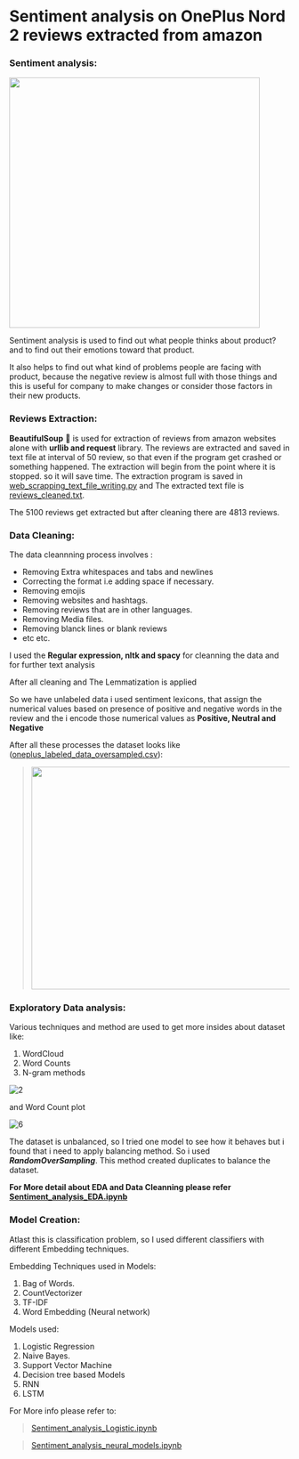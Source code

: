 # Sentiment analysis on OnePlus Nord 2 reviews extracted from amazon


### **Sentiment analysis:**

[<img width = "450px" height = "450px" src = "https://user-images.githubusercontent.com/71897685/149979701-c9c881fb-a0cc-4793-99d9-f2b83fd31ae3.jpg"/>](https://www.amazon.in/OnePlus-Nord-Sierra-128GB-Storage/dp/B097RDVDL2/ref=cm_cr_arp_d_product_top?ie=UTF8)



Sentiment analysis is used to find out what people thinks about product? and to find out their emotions toward that product. 

It also helps to find out what kind of problems people are facing with product, because the negative review is almost full with those things and this is useful for company to make changes or consider those factors in their new products.

### Reviews Extraction:

**BeautifulSoup** 🥣 is used for extraction of reviews from amazon websites alone with **urllib and request** library.
The reviews are extracted and saved in text file at interval of 50 review, so that even if the program get crashed or something happened. The extraction will begin from the point where it is stopped. so it will save time. The extraction program is saved in [web_scrapping_text_file_writing.py](https://github.com/piyumaha12/Sentiment_analysis_on_amazon_review/blob/c2d0106704487353044ff85627e1fb9f774a2032/web_scrapping_text_file_writing.py) and The extracted text file is [reviews_cleaned.txt](https://github.com/piyumaha12/Sentiment_analysis_on_amazon_review/blob/c2d0106704487353044ff85627e1fb9f774a2032/reviews_cleaned.txt). 

The 5100 reviews get extracted but after cleaning there are 4813 reviews.

### Data Cleaning:

The data cleannning process involves :
- Removing Extra whitespaces and tabs and newlines
- Correcting the format i.e adding space if necessary.
- Removing emojis
- Removing websites and hashtags.
- Removing reviews that are in other languages.
- Removing Media files. 
- Removing blanck lines or blank reviews
- etc etc.

I used the **Regular expression, nltk and spacy** for cleanning the data and for further text analysis

After all cleaning and The Lemmatization is applied

So we have unlabeled data i used sentiment lexicons, that assign the numerical values based on presence of positive and negative words in the review and the i encode those numerical values as **Positive, Neutral and Negative** 

After all these processes the dataset looks like ([oneplus_labeled_data_oversampled.csv](https://github.com/piyumaha12/Sentiment_analysis_on_amazon_review/blob/8a0b3ede3f1a025e1d527e67af383c3bd82310d2/oneplus_labeled_data_oversampled.csv)): 
> <img width = "480px" height = "400px" src = "https://user-images.githubusercontent.com/71897685/149990796-7ba11cbc-4528-4cd5-8962-996aef8be4c9.png"/>

### Exploratory Data analysis:
Various techniques and method are used to get more insides about dataset like:
1. WordCloud
2. Word Counts
3. N-gram methods 

![2](https://user-images.githubusercontent.com/71897685/149992233-ced8ac50-a419-4beb-9442-2c776974f02a.png)

and Word Count plot

![6](https://user-images.githubusercontent.com/71897685/149992370-0528d72e-e4d6-4a6b-892c-21cb3630f7c0.png)



The dataset is unbalanced, so I tried one model to see how it behaves but i found that i need to apply balancing method. So i used ***RandomOverSampling***. This method created duplicates to balance the dataset. 

**For More detail about EDA and Data Cleanning please refer [Sentiment_analysis_EDA.ipynb](https://github.com/piyumaha12/Sentiment_analysis_on_amazon_review/blob/9e47d8d852c3885dd3812cdb490dde13954811a7/Sentiment_analysis_EDA.ipynb)**

### Model Creation:

Atlast this is classification problem, so I used different classifiers with different Embedding techniques.

Embedding Techniques used in Models:
1. Bag of Words.
2. CountVectorizer
3. TF-IDF
4. Word Embedding (Neural network)

Models used:
1. Logistic Regression
2. Naive Bayes.
3. Support Vector Machine
4. Decision tree based Models
5. RNN
6. LSTM


For More info please refer to:

> [Sentiment_analysis_Logistic.ipynb](https://github.com/piyumaha12/Sentiment_analysis_on_amazon_review/blob/b18a61575c0c44978cf8e6023ba1d1cd06afbe50/Sentiment_analysis_Logistic.ipynb)

> [Sentiment_analysis_neural_models.ipynb](https://github.com/piyumaha12/Sentiment_analysis_on_amazon_review/blob/b18a61575c0c44978cf8e6023ba1d1cd06afbe50/Sentiment_analysis_neural_models.ipynb)

